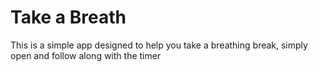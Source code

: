 # Take a Breath

This is a simple app designed to help you take a breathing break, simply open and follow along with the timer